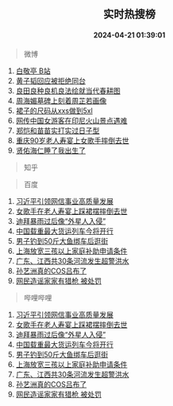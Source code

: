 <div align="center"><h2>实时热搜榜</h2><h4>2024-04-21 01:39:01</h4></div>

> 微博  

1. [白敬亭 B站](https://s.weibo.com/weibo?q=%E7%99%BD%E6%95%AC%E4%BA%AD%20B%E7%AB%99&t=31&band_rank=1&Refer=top)<br />
2. [黄子韬回应被拒绝同台](https://s.weibo.com/weibo?q=%23%E9%BB%84%E5%AD%90%E9%9F%AC%E5%9B%9E%E5%BA%94%E8%A2%AB%E6%8B%92%E7%BB%9D%E5%90%8C%E5%8F%B0%23&t=31&band_rank=2&Refer=top)<br />
3. [良田良种良机良法绘就当代春耕图](https://s.weibo.com/weibo?q=%23%E8%89%AF%E7%94%B0%E8%89%AF%E7%A7%8D%E8%89%AF%E6%9C%BA%E8%89%AF%E6%B3%95%E7%BB%98%E5%B0%B1%E5%BD%93%E4%BB%A3%E6%98%A5%E8%80%95%E5%9B%BE%23&t=31&band_rank=3&Refer=top)<br />
4. [周海媚墓碑上刻着周芷若画像](https://s.weibo.com/weibo?q=%23%E5%91%A8%E6%B5%B7%E5%AA%9A%E5%A2%93%E7%A2%91%E4%B8%8A%E5%88%BB%E7%9D%80%E5%91%A8%E8%8A%B7%E8%8B%A5%E7%94%BB%E5%83%8F%23&t=31&band_rank=4&Refer=top)<br />
5. [裙子的尺码从xxs做到5xl](https://s.weibo.com/weibo?q=%E8%A3%99%E5%AD%90%E7%9A%84%E5%B0%BA%E7%A0%81%E4%BB%8Exxs%E5%81%9A%E5%88%B05xl&t=31&band_rank=5&Refer=top)<br />
6. [网传中国女游客在印尼火山景点遇难](https://s.weibo.com/weibo?q=%23%E7%BD%91%E4%BC%A0%E4%B8%AD%E5%9B%BD%E5%A5%B3%E6%B8%B8%E5%AE%A2%E5%9C%A8%E5%8D%B0%E5%B0%BC%E7%81%AB%E5%B1%B1%E6%99%AF%E7%82%B9%E9%81%87%E9%9A%BE%23&t=31&band_rank=6&Refer=top)<br />
7. [郑恺和苗苗实打实过日子型](https://s.weibo.com/weibo?q=%23%E9%83%91%E6%81%BA%E5%92%8C%E8%8B%97%E8%8B%97%E5%AE%9E%E6%89%93%E5%AE%9E%E8%BF%87%E6%97%A5%E5%AD%90%E5%9E%8B%23&t=31&band_rank=7&Refer=top)<br />
8. [重庆90岁老人寿宴上女歌手摔倒去世](https://s.weibo.com/weibo?q=%23%E9%87%8D%E5%BA%8690%E5%B2%81%E8%80%81%E4%BA%BA%E5%AF%BF%E5%AE%B4%E4%B8%8A%E5%A5%B3%E6%AD%8C%E6%89%8B%E6%91%94%E5%80%92%E5%8E%BB%E4%B8%96%23&t=31&band_rank=8&Refer=top)<br />
9. [贤佑海仁睡了我出生了](https://s.weibo.com/weibo?q=%23%E8%B4%A4%E4%BD%91%E6%B5%B7%E4%BB%81%E7%9D%A1%E4%BA%86%E6%88%91%E5%87%BA%E7%94%9F%E4%BA%86%23&t=31&band_rank=9&Refer=top)<br />

> 知乎  


> 百度  

1. [习近平引领网信事业高质量发展](https://www.baidu.com/s?wd=%E4%B9%A0%E8%BF%91%E5%B9%B3%E5%BC%95%E9%A2%86%E7%BD%91%E4%BF%A1%E4%BA%8B%E4%B8%9A%E9%AB%98%E8%B4%A8%E9%87%8F%E5%8F%91%E5%B1%95&sa=fyb_news&rsv_dl=fyb_news)<br />
2. [女歌手在老人寿宴上踩裙摆摔倒去世](https://www.baidu.com/s?wd=%E5%A5%B3%E6%AD%8C%E6%89%8B%E5%9C%A8%E8%80%81%E4%BA%BA%E5%AF%BF%E5%AE%B4%E4%B8%8A%E8%B8%A9%E8%A3%99%E6%91%86%E6%91%94%E5%80%92%E5%8E%BB%E4%B8%96&sa=fyb_news&rsv_dl=fyb_news)<br />
3. [迪拜暴雨过后像“外星人入侵”](https://www.baidu.com/s?wd=%E8%BF%AA%E6%8B%9C%E6%9A%B4%E9%9B%A8%E8%BF%87%E5%90%8E%E5%83%8F%E2%80%9C%E5%A4%96%E6%98%9F%E4%BA%BA%E5%85%A5%E4%BE%B5%E2%80%9D&sa=fyb_news&rsv_dl=fyb_news)<br />
4. [中国载重最大货运列车今将开行](https://www.baidu.com/s?wd=%E4%B8%AD%E5%9B%BD%E8%BD%BD%E9%87%8D%E6%9C%80%E5%A4%A7%E8%B4%A7%E8%BF%90%E5%88%97%E8%BD%A6%E4%BB%8A%E5%B0%86%E5%BC%80%E8%A1%8C&sa=fyb_news&rsv_dl=fyb_news)<br />
5. [男子钓到50斤大鱼绑车后逛街](https://www.baidu.com/s?wd=%E7%94%B7%E5%AD%90%E9%92%93%E5%88%B050%E6%96%A4%E5%A4%A7%E9%B1%BC%E7%BB%91%E8%BD%A6%E5%90%8E%E9%80%9B%E8%A1%97&sa=fyb_news&rsv_dl=fyb_news)<br />
6. [上海放宽三孩以上家庭补助申请条件](https://www.baidu.com/s?wd=%E4%B8%8A%E6%B5%B7%E6%94%BE%E5%AE%BD%E4%B8%89%E5%AD%A9%E4%BB%A5%E4%B8%8A%E5%AE%B6%E5%BA%AD%E8%A1%A5%E5%8A%A9%E7%94%B3%E8%AF%B7%E6%9D%A1%E4%BB%B6&sa=fyb_news&rsv_dl=fyb_news)<br />
7. [广东、江西共30条河流发生超警洪水](https://www.baidu.com/s?wd=%E5%B9%BF%E4%B8%9C%E3%80%81%E6%B1%9F%E8%A5%BF%E5%85%B130%E6%9D%A1%E6%B2%B3%E6%B5%81%E5%8F%91%E7%94%9F%E8%B6%85%E8%AD%A6%E6%B4%AA%E6%B0%B4&sa=fyb_news&rsv_dl=fyb_news)<br />
8. [孙艺洲真的COS吕布了](https://www.baidu.com/s?wd=%E5%AD%99%E8%89%BA%E6%B4%B2%E7%9C%9F%E7%9A%84COS%E5%90%95%E5%B8%83%E4%BA%86&sa=fyb_news&rsv_dl=fyb_news)<br />
9. [网民造谣家家有猎枪 被处罚](https://www.baidu.com/s?wd=%E7%BD%91%E6%B0%91%E9%80%A0%E8%B0%A3%E5%AE%B6%E5%AE%B6%E6%9C%89%E7%8C%8E%E6%9E%AA+%E8%A2%AB%E5%A4%84%E7%BD%9A&sa=fyb_news&rsv_dl=fyb_news)<br />

> 哔哩哔哩  

1. [习近平引领网信事业高质量发展](https://www.baidu.com/s?wd=%E4%B9%A0%E8%BF%91%E5%B9%B3%E5%BC%95%E9%A2%86%E7%BD%91%E4%BF%A1%E4%BA%8B%E4%B8%9A%E9%AB%98%E8%B4%A8%E9%87%8F%E5%8F%91%E5%B1%95&sa=fyb_news&rsv_dl=fyb_news)<br />
2. [女歌手在老人寿宴上踩裙摆摔倒去世](https://www.baidu.com/s?wd=%E5%A5%B3%E6%AD%8C%E6%89%8B%E5%9C%A8%E8%80%81%E4%BA%BA%E5%AF%BF%E5%AE%B4%E4%B8%8A%E8%B8%A9%E8%A3%99%E6%91%86%E6%91%94%E5%80%92%E5%8E%BB%E4%B8%96&sa=fyb_news&rsv_dl=fyb_news)<br />
3. [迪拜暴雨过后像“外星人入侵”](https://www.baidu.com/s?wd=%E8%BF%AA%E6%8B%9C%E6%9A%B4%E9%9B%A8%E8%BF%87%E5%90%8E%E5%83%8F%E2%80%9C%E5%A4%96%E6%98%9F%E4%BA%BA%E5%85%A5%E4%BE%B5%E2%80%9D&sa=fyb_news&rsv_dl=fyb_news)<br />
4. [中国载重最大货运列车今将开行](https://www.baidu.com/s?wd=%E4%B8%AD%E5%9B%BD%E8%BD%BD%E9%87%8D%E6%9C%80%E5%A4%A7%E8%B4%A7%E8%BF%90%E5%88%97%E8%BD%A6%E4%BB%8A%E5%B0%86%E5%BC%80%E8%A1%8C&sa=fyb_news&rsv_dl=fyb_news)<br />
5. [男子钓到50斤大鱼绑车后逛街](https://www.baidu.com/s?wd=%E7%94%B7%E5%AD%90%E9%92%93%E5%88%B050%E6%96%A4%E5%A4%A7%E9%B1%BC%E7%BB%91%E8%BD%A6%E5%90%8E%E9%80%9B%E8%A1%97&sa=fyb_news&rsv_dl=fyb_news)<br />
6. [上海放宽三孩以上家庭补助申请条件](https://www.baidu.com/s?wd=%E4%B8%8A%E6%B5%B7%E6%94%BE%E5%AE%BD%E4%B8%89%E5%AD%A9%E4%BB%A5%E4%B8%8A%E5%AE%B6%E5%BA%AD%E8%A1%A5%E5%8A%A9%E7%94%B3%E8%AF%B7%E6%9D%A1%E4%BB%B6&sa=fyb_news&rsv_dl=fyb_news)<br />
7. [广东、江西共30条河流发生超警洪水](https://www.baidu.com/s?wd=%E5%B9%BF%E4%B8%9C%E3%80%81%E6%B1%9F%E8%A5%BF%E5%85%B130%E6%9D%A1%E6%B2%B3%E6%B5%81%E5%8F%91%E7%94%9F%E8%B6%85%E8%AD%A6%E6%B4%AA%E6%B0%B4&sa=fyb_news&rsv_dl=fyb_news)<br />
8. [孙艺洲真的COS吕布了](https://www.baidu.com/s?wd=%E5%AD%99%E8%89%BA%E6%B4%B2%E7%9C%9F%E7%9A%84COS%E5%90%95%E5%B8%83%E4%BA%86&sa=fyb_news&rsv_dl=fyb_news)<br />
9. [网民造谣家家有猎枪 被处罚](https://www.baidu.com/s?wd=%E7%BD%91%E6%B0%91%E9%80%A0%E8%B0%A3%E5%AE%B6%E5%AE%B6%E6%9C%89%E7%8C%8E%E6%9E%AA+%E8%A2%AB%E5%A4%84%E7%BD%9A&sa=fyb_news&rsv_dl=fyb_news)<br />
